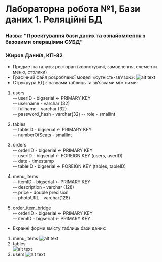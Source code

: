# Лабораторна робота №1, Бази даних 1. Реляційні БД
### Назва: "Проектування бази даних та ознайомлення з базовими операціями СУБД"
### Жиров Даниїл, КП-82
- Предметна галузь: ресторан (користувачі, замовлення, елементи меню, столики)
- Графічний файл розробленої моделі «сутність-зв’язок»:
![alt text](https://i.ibb.co/BzK4bgB/Blank-Diagram-2.png "Графічний файл")
- Струкрура БД з назвами таблиць та зв'язками між ними:
1. users  
 -- userID - bigserial <- PRIMARY KEY  
 -- username - varchar (32)  
 -- fullname - varchar (32)  
 -- password_hash - varchar(32)
 -- role - smallint  
  
2. tables  
 -- tableID - bigserial <- PRIMARY KEY  
 -- numberOfSeats - smallint
  
3. orders  
 -- orderID - bigserial <- PRIMARY KEY  
 -- userID - bigserial <- FOREIGN KEY (users, userID)  
 -- date - timestamp  
 -- tableID - bigserial <- FOREIGN KEY (tables, tableID)  
   
 4. menu_items  
 -- itemID - bigserial <- PRIMARY KEY  
 -- description - varchar (128)  
 -- price - double precision  
 -- photoURL - varchar(128)  
 
5. order_item_bridge  
 -- orderID - bigserial <- PRIMARY KEY  
 -- itemID - bigserial <- PRIMARY KEY  
- Екранні форми вмісту таблиць бази даних:
1. menu_items
![alt text](https://i.ibb.co/ZJZhHdz/Screenshot-2020-09-29-at-22-25-24.png "Таблиця menu_items")
2. tables  
![alt text](https://i.ibb.co/n6QjQ9H/Screenshot-2020-09-29-at-22-28-07.png "Таблиця tables")
3. users
![alt text](https://i.ibb.co/kxQPsnR/Screenshot-2020-09-29-at-22-33-43.png "Таблиця users")
